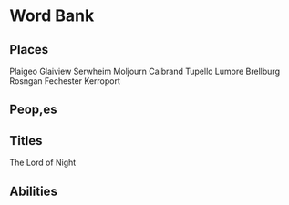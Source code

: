 # Word Bank

## Places
Plaigeo
Glaiview
Serwheim
Moljourn
Calbrand
Tupello
Lumore
Brellburg
Rosngan
Fechester
Kerroport

## Peop,es

## Titles
The Lord of Night

## Abilities

